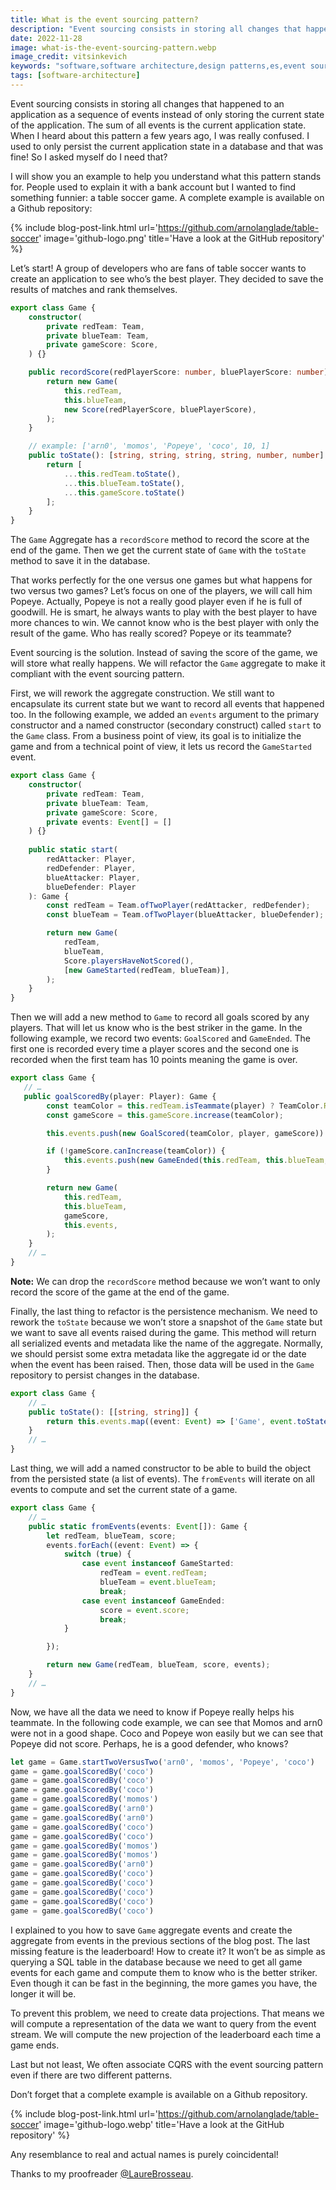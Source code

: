 ```yaml
---
title: What is the event sourcing pattern?
description: "Event sourcing consists in storing all changes that happened to the application state as a sequence of events instead of only storing the current state of the application. The sum of all events makes  the current application state."
date: 2022-11-28
image: what-is-the-event-sourcing-pattern.webp
image_credit: vitsinkevich
keywords: "software,software architecture,design patterns,es,event sourcing,table soccer"
tags: [software-architecture]
---
```


Event sourcing consists in storing all changes that happened to an application as a sequence of events instead of only storing the current state of the application. The sum of all events is the current application state. When I heard about this pattern a few years ago, I was really confused. I used to only persist the current application state in a database and that was fine! So I asked myself do I need that?

I will show you an example to help you understand what this pattern stands for. People used to explain it with a bank account but I wanted to find something funnier: a table soccer game. A complete example is available on a Github repository:

{% include blog-post-link.html url='https://github.com/arnolanglade/table-soccer' image='github-logo.png' title='Have a look at the GitHub repository' %}

Let’s start! A group of developers who are fans of table soccer wants to create an application to see who’s the best player. They decided to save the results of matches and rank themselves.

```ts
export class Game {
    constructor(
        private redTeam: Team,
        private blueTeam: Team,
        private gameScore: Score,
    ) {}

    public recordScore(redPlayerScore: number, bluePlayerScore: number) {
        return new Game(
            this.redTeam,
            this.blueTeam,
            new Score(redPlayerScore, bluePlayerScore),
        );
    }

    // example: ['arn0', 'momos', 'Popeye', 'coco', 10, 1]
    public toState(): [string, string, string, string, number, number] {
        return [
            ...this.redTeam.toState(),
            ...this.blueTeam.toState(),
            ...this.gameScore.toState()
        ];
    }
}
```

The `Game` Aggregate has a `recordScore` method to record the score at the end of the game. Then we get the current state of `Game` with the `toState` method to save it in the database.

That works perfectly for the one versus one games but what happens for two versus two games? Let’s focus on one of the players, we will call him Popeye. Actually, Popeye is not a really good player even if he is full of goodwill. He is smart, he always wants to play with the best player to have more chances to win. We cannot know who is the best player with only the result of the game. Who has really scored? Popeye or its teammate?

Event sourcing is the solution. Instead of saving the score of the game, we will store what really happens. We will refactor the `Game` aggregate to make it compliant with the event sourcing pattern.

First, we will rework the aggregate construction. We still want to encapsulate its current state but we want to record all events that happened too. In the following example, we added an `events` argument to the primary constructor and a named constructor (secondary construct) called `start` to the `Game` class. From a business point of view, its goal is to initialize the game and from a technical point of view, it lets us record the `GameStarted` event.

```ts
export class Game {
    constructor(
        private redTeam: Team,
        private blueTeam: Team,
        private gameScore: Score,
        private events: Event[] = []
    ) {}
    
    public static start(
        redAttacker: Player,
        redDefender: Player,
        blueAttacker: Player,
        blueDefender: Player
    ): Game {
        const redTeam = Team.ofTwoPlayer(redAttacker, redDefender);
        const blueTeam = Team.ofTwoPlayer(blueAttacker, blueDefender);

        return new Game(
            redTeam,
            blueTeam,
            Score.playersHaveNotScored(),
            [new GameStarted(redTeam, blueTeam)],
        );
    }
}
```

Then we will add a new method to `Game` to record all goals scored by any players. That will let us know who is the best striker in the game. In the following example, we record two events: `GoalScored` and `GameEnded`. The first one is recorded every time a player scores and the second one is recorded when the first team has 10 points meaning the game is over.

```ts
export class Game { 
   // …
   public goalScoredBy(player: Player): Game {
        const teamColor = this.redTeam.isTeammate(player) ? TeamColor.Red : TeamColor.Blue;
        const gameScore = this.gameScore.increase(teamColor);

        this.events.push(new GoalScored(teamColor, player, gameScore))

        if (!gameScore.canIncrease(teamColor)) {
            this.events.push(new GameEnded(this.redTeam, this.blueTeam, gameScore))
        }

        return new Game(
            this.redTeam,
            this.blueTeam,
            gameScore,
            this.events,
        );
    }
    // …
}
```

**Note:** We can drop the `recordScore` method because we won’t want to only record the score of the game at the end of the game.

Finally, the last thing to refactor is the persistence mechanism. We need to rework the `toState` because we won’t store a snapshot of the `Game` state but we want to save all events raised during the game. This method will return all serialized events and metadata like the name of the aggregate. Normally, we should persist some extra metadata like the aggregate id or the date when the event has been raised. Then, those data will be used in the `Game` repository to persist changes in the database.

```ts
export class Game { 
    // …
    public toState(): [[string, string]] {
        return this.events.map((event: Event) => ['Game', event.toState()]);
    }
    // …
}
```

Last thing, we will add a named constructor to be able to build the object from the persisted state (a list of events). The `fromEvents` will iterate on all events to compute and set the current state of a game.

```ts
export class Game { 
    // …
    public static fromEvents(events: Event[]): Game {
        let redTeam, blueTeam, score;
        events.forEach((event: Event) => {
            switch (true) {
                case event instanceof GameStarted:
                    redTeam = event.redTeam;
                    blueTeam = event.blueTeam;
                    break;
                case event instanceof GameEnded:
                    score = event.score;
                    break;
            }

        });

        return new Game(redTeam, blueTeam, score, events);
    }
    // …
}
```

Now, we have all the data we need to know if Popeye really helps his teammate. In the following code example, we can see that Momos and arn0 were not in a good shape. Coco and Popeye won easily but we can see that Popeye did not score. Perhaps, he is a good defender, who knows?

```ts
let game = Game.startTwoVersusTwo('arn0', 'momos', 'Popeye', 'coco')
game = game.goalScoredBy('coco')
game = game.goalScoredBy('coco')
game = game.goalScoredBy('coco')
game = game.goalScoredBy('momos')
game = game.goalScoredBy('arn0')
game = game.goalScoredBy('arn0')
game = game.goalScoredBy('coco')
game = game.goalScoredBy('coco')
game = game.goalScoredBy('momos')
game = game.goalScoredBy('momos')
game = game.goalScoredBy('arn0')
game = game.goalScoredBy('coco')
game = game.goalScoredBy('coco')
game = game.goalScoredBy('coco')
game = game.goalScoredBy('coco')
game = game.goalScoredBy('coco')
```

I explained to you how to save `Game` aggregate events and create the aggregate from events in the previous sections of the blog post. The last missing feature is the leaderboard! How to create it? It won’t be as simple as querying a SQL table in the database because we need to get all game events for each game and compute them to know who is the better striker. Even though it can be fast in the beginning, the more games you have, the longer it will be.

To prevent this problem, we need to create data projections. That means we will compute a representation of the data we want to query from the event stream. We will compute the new projection of the leaderboard each time a game ends.

Last but not least, We often associate CQRS with the event sourcing pattern even if there are two different patterns.

Don’t forget that a complete example is available on a Github repository.

{% include blog-post-link.html url='https://github.com/arnolanglade/table-soccer' image='github-logo.webp' title='Have a look at the GitHub repository' %}

Any resemblance to real and actual names is purely coincidental!

Thanks to my proofreader [@LaureBrosseau](https://www.linkedin.com/in/laurebrosseau).

